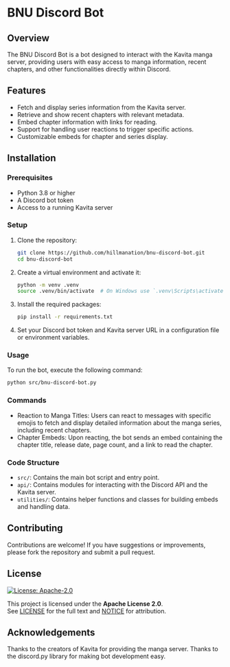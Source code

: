 # BNU Discord Bot

## Overview

The BNU Discord Bot is a bot designed to interact with the Kavita manga server, providing users with easy access to manga information, recent chapters, and other functionalities directly within Discord.

## Features

- Fetch and display series information from the Kavita server.
- Retrieve and show recent chapters with relevant metadata.
- Embed chapter information with links for reading.
- Support for handling user reactions to trigger specific actions.
- Customizable embeds for chapter and series display.

## Installation

### Prerequisites

- Python 3.8 or higher
- A Discord bot token
- Access to a running Kavita server

### Setup

1. Clone the repository:

   ```bash
   git clone https://github.com/hillmanation/bnu-discord-bot.git
   cd bnu-discord-bot
   ```

2. Create a virtual environment and activate it:

    ```bash
    python -m venv .venv
    source .venv/bin/activate  # On Windows use `.venv\Scripts\activate`
   ```
   
3. Install the required packages:
    ```bash
    pip install -r requirements.txt
    ```

4. Set your Discord bot token and Kavita server URL in a configuration file or environment variables.

### Usage
To run the bot, execute the following command:
```bash
python src/bnu-discord-bot.py
```

### Commands
- Reaction to Manga Titles: Users can react to messages with specific emojis to fetch and display detailed information about the manga series, including recent chapters.
- Chapter Embeds: Upon reacting, the bot sends an embed containing the chapter title, release date, page count, and a link to read the chapter.
### Code Structure
- `src/`: Contains the main bot script and entry point.
- `api/`: Contains modules for interacting with the Discord API and the Kavita server.
- `utilities/`: Contains helper functions and classes for building embeds and handling data.  

## Contributing

Contributions are welcome! If you have suggestions or improvements, please fork the repository and submit a pull request.

## License

[![License: Apache-2.0](https://img.shields.io/badge/License-Apache--2.0-blue.svg)](LICENSE)

This project is licensed under the **Apache License 2.0**.  
See [LICENSE](./LICENSE) for the full text and [NOTICE](./NOTICE) for attribution.

## Acknowledgements
Thanks to the creators of Kavita for providing the manga server.
Thanks to the discord.py library for making bot development easy.
